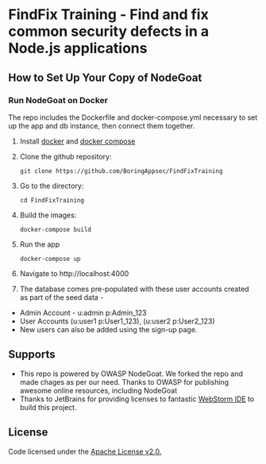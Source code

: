#  FindFix Training - Find and fix common security defects in a  Node.js applications

## How to Set Up Your Copy of NodeGoat

### Run NodeGoat on Docker

The repo includes the Dockerfile and docker-compose.yml necessary to set up the app and db instance, then connect them together.

1) Install [docker](https://docs.docker.com/installation/) and [docker compose](https://docs.docker.com/compose/install/) 

2) Clone the github repository:
   ```
   git clone https://github.com/BoringAppsec/FindFixTraining
   ```

3) Go to the directory:
   ```
   cd FindFixTraining
   ```

4) Build the images:
   ```
   docker-compose build
   ```

5) Run the app
   ```
   docker-compose up
   ```
6) Navigate to http://localhost:4000

7) The database comes pre-populated with these user accounts created as part of the seed data -
* Admin Account - u:admin p:Admin_123
* User Accounts (u:user1 p:User1_123), (u:user2 p:User2_123)
* New users can also be added using the sign-up page.

## Supports

- This repo is powered by OWASP NodeGoat. We forked the repo and made chages as per our need. Thanks to OWASP for publishing awesome online resources, including NodeGoat
- Thanks to JetBrains for providing licenses to fantastic [WebStorm IDE](https://www.jetbrains.com/webstorm/) to build this project.

## License

Code licensed under the [Apache License v2.0.](http://www.apache.org/licenses/LICENSE-2.0)
